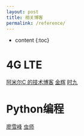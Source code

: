 ```yaml
---
layout: post
title: 相关博客
permalink: /reference/
---
```


* content
{:toc}


4G LTE
=====================
[阿米尔C 的技术博客](https://blog.csdn.net/m_052148)
[金辉](http://blog.sina.com.cn/ilte)
[时九](http://blog.sina.com.cn/shij19)

Python编程
=====================
[廖雪峰](https://www.liaoxuefeng.com/)
[虫师](http://www.cnblogs.com/fnng/)

